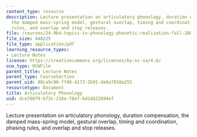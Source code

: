 ```yaml
---
content_type: resource
description: Lecture presentation on articulatory phonology, duration compensation,
  the damped mass-spring model, gestural overlap, timing and coordination, phasing
  rules, and overlap and stop releases.
file: /courses/24-964-topics-in-phonology-phonetic-realization-fall-2006/dce76079b73c216ef8e7bd1d422894ef_MIT24_964F06_lec07_artic_phon.pdf
file_size: 448225
file_type: application/pdf
learning_resource_types:
- Lecture Notes
license: https://creativecommons.org/licenses/by-nc-sa/4.0/
ocw_type: OCWFile
parent_title: Lecture Notes
parent_type: CourseSection
parent_uid: 09ca9c90-ff88-4173-2b91-de0a7010a255
resourcetype: Document
title: Articulatory Phonology
uid: dce76079-b73c-216e-f8e7-bd1d422894ef
---
```

Lecture presentation on articulatory phonology, duration compensation, the damped mass-spring model, gestural overlap, timing and coordination, phasing rules, and overlap and stop releases.